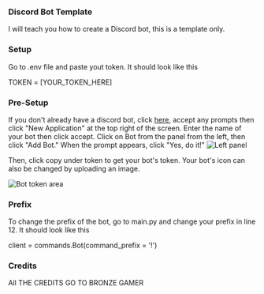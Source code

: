 ### Discord Bot Template

I will teach you how to create a Discord bot, this is a template only.

### Setup

Go to .env file and paste yout token. It should look like this

TOKEN = [YOUR_TOKEN_HERE]

### Pre-Setup
If you don't already have a discord bot, click [here](https://discordapp.com/developers/), accept any prompts then click "New Application" at the top right of the screen.  Enter the name of your bot then click accept.  Click on Bot from the panel from the left, then click "Add Bot."  When the prompt appears, click "Yes, do it!" 
![Left panel](https://i.imgur.com/hECJYWK.png)

Then, click copy under token to get your bot's token. Your bot's icon can also be changed by uploading an image.

![Bot token area](https://i.imgur.com/da0ktMC.png)


### Prefix 

To change the prefix of the bot, go to main.py and change your prefix in line 12. It should look like this

client = commands.Bot(command_prefix = '!') 

### Credits

All THE CREDITS GO TO BRONZE GAMER